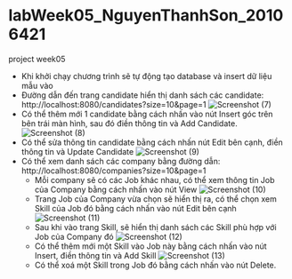# labWeek05_NguyenThanhSon_20106421
project week05

- Khi khởi chạy chương trình sẽ tự động tạo database và insert dữ liệu mẫu vào
- Đường dẫn đến trang candidate hiển thị danh sách các candidate: http://localhost:8080/candidates?size=10&page=1
  ![Screenshot (7)](https://github.com/son1105/labWeek05_NguyenThanhSon_20106421/assets/115455297/eb8df129-596f-4792-9d00-9c8787595728)
- Có thể thêm mới 1 candidate bằng cách nhấn vào nút Insert góc trên bên trái màn hình, sau đó điền thông tin và Add Candidate.
  ![Screenshot (8)](https://github.com/son1105/labWeek05_NguyenThanhSon_20106421/assets/115455297/9c177983-325d-4424-97b3-01a29f15f718)
- Có thể sửa thông tin candidate bằng cách nhấn nút Edit bên cạnh, điền thông tin và Update Candidate
  ![Screenshot (9)](https://github.com/son1105/labWeek05_NguyenThanhSon_20106421/assets/115455297/1390434f-be71-486a-aa82-af3c3a04d7db)
- Có thể xem danh sách các company bằng đường dẫn: http://localhost:8080/companies?size=10&page=1
  + Mỗi company sẽ có các Job khác nhau, có thể xem thông tin Job của Company bằng cách nhấn vào nút View
    ![Screenshot (10)](https://github.com/son1105/labWeek05_NguyenThanhSon_20106421/assets/115455297/7b8f613b-ff09-459b-8833-64f9da20cbaa)
  + Trang Job của Company vừa chọn sẽ hiển thị ra, có thể chọn xem Skill của Job đó bằng cách nhấn vào nút Edit bên cạnh
    ![Screenshot (11)](https://github.com/son1105/labWeek05_NguyenThanhSon_20106421/assets/115455297/c26f243b-9126-4a4c-87b9-cd189d8d7ec7)
  + Sau khi vào trang Skill, sẽ hiển thị danh sách các Skill phù hợp với Job của Company đó
    ![Screenshot (12)](https://github.com/son1105/labWeek05_NguyenThanhSon_20106421/assets/115455297/41216cc3-5dab-4c2b-ab8f-d03704af31e3)
  + Có thể thêm mới một Skill vào Job này bằng cách nhấn vào nút Insert, điền thông tin và Add Skill
    ![Screenshot (13)](https://github.com/son1105/labWeek05_NguyenThanhSon_20106421/assets/115455297/6ac1c156-9a83-43d2-95e9-ebf760761634)
  + Có thể xoá một Skill trong Job đó bằng cách nhấn vào nút Delete.



